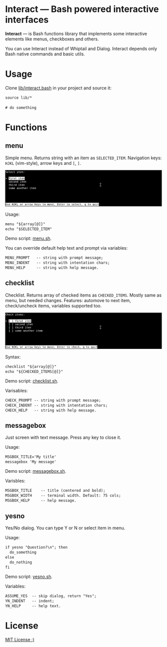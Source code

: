 # Interact — Bash powered interactive interfaces

**Interact** — is Bash functions library that implements some interactive elements like menus, checkboxes and others.

You can use Interact instead of Whiptail and Dialog. Interact depends only Bash native commands and basic utils.

# Usage

Clone [lib/interact.bash](lib/interact.bash) in your project and source it:

```shell
source lib/*

# do something
```

# Functions

## menu

Simple menu. Returns string with an item as `SELECTED_ITEM`. Navigation keys: `HJKL` (vim-style), arrow keys and `[`, `]`.

![menu](images/menu.gif)

Usage:

```shell
menu "${array[@]}"
echo "$SELECTED_ITEM"
```

Demo script: [menu.sh](menu.sh).

You can override default help text and prompt via variables:

```
MENU_PROMPT   -- string with prompt message;
MENU_INDENT   -- string with intentation chars;
MENU_HELP     -- string with help message.
```

## checklist

Checklist. Returns array of checked items as `CHECKED_ITEMS`. Mostly same as menu, but needed changes. Features: automove to next item, check/uncheck items, variables supported too.

![checklist](images/checklist.gif)

Syntax:

```shell
checklist "${array[@]}"
echo "${CHECKED_ITEMS[@]}"
```

Demo script: [checklist.sh](checklist.sh).

Varisables:
```
CHECK_PROMPT -- string with prompt message;
CHECK_INDENT -- string with intentation chars;
CHECK_HELP   -- string with help message.
```

## messagebox

Just screen with text message. Press any key to close it.

Usage:

```shell
MSGBOX_TITLE='My title'
messagebox 'My message'
```

Demo script: [messagebox.sh](messagebox.sh).

Varisbles:
```
MSGBOX_TITLE    -- title (centered and bold);
MSGBOX_WIDTH    -- terminal width. Default: 75 cols;
MSGBOX_HELP     -- help message.
```

## yesno

Yes/No dialog. You can type Y or N or select item in menu.

Usage:

```shell
if yesno "Question?\n"; then
  do_something
else
  do_nothing
fi
```

Demo script: [yesno.sh](yesno.sh).

Variables:
```
ASSUME_YES  -- skip dialog, return "Yes";
YN_INDENT   -- indent;
YN_HELP     -- help text.
```

# License

[MIT License :)](LICENSE.md)
